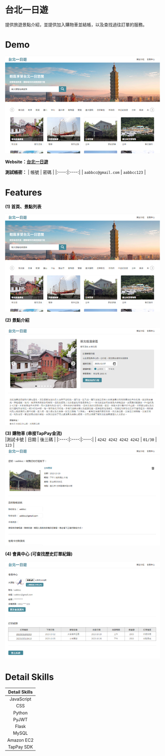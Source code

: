 # 台北一日遊
提供旅遊景點介紹，並提供加入購物車並結帳，以及查找過往訂單的服務。

# Demo
![台北一日遊](https://raw.githubusercontent.com/sakanana0210/Taipei-Day-Trip/main/static/img/readmeImg/home.jpg)

 **Website：[台北一日遊](http://3.27.101.46:3000/)**

 **測試帳密：**
| 帳號 | 密碼 |
|:----:|:----:|
| `aabbcc@gmail.com` | `aabbcc123` |

# Features

**(1) 首頁、景點列表**
  
![home](https://raw.githubusercontent.com/sakanana0210/Taipei-Day-Trip/main/static/img/readmeImg/home.jpg)

   
**(2) 景點介紹**  
  
![attraction](https://raw.githubusercontent.com/sakanana0210/Taipei-Day-Trip/main/static/img/readmeImg/attraction.jpg)
  
  
**(3)  購物車 (串接TapPay金流)**  
|測試卡號 | 日期 | 後三碼 |
|:----:|:----:|:----:|
| `4242 4242 4242 4242` | `01/30` | `123` |
![booking](https://raw.githubusercontent.com/sakanana0210/Taipei-Day-Trip/main/static/img/readmeImg/booking.jpg)
    
   
**(4)  會員中心 (可查找歷史訂單紀錄)**
  
![member](https://raw.githubusercontent.com/sakanana0210/Taipei-Day-Trip/main/static/img/readmeImg/member.jpg)


# Detail Skills

| Detail Skills        |
|:--------------------:|
| JavaScript           |
| CSS                  |
| Python               |
| PyJWT                |
| Flask                |
| MySQL                |
| Amazon EC2           |
| TapPay SDK           |
